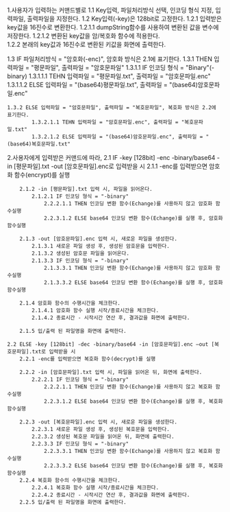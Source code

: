 1.사용자가 입력하는 커맨드별로
   1.1 Key입력, 파일처리방식 선택, 인코딩 형식 지정, 입력파일, 출력파일을 지정한다.
   1.2 Key입력(-key)은 128bit로 고정한다.
	1.2.1 입력받은 key값을 16진수로 변환한다.
		1.2.1.1 dumpString함수를 사용하여 변환된 값을 변수에 저장한다.
		1.2.1.2 변환된 key값을 암/복호화 함수에 적용한다.	
	1.2.2 본래의 key값과 16진수로 변환된 키값을 화면에 출력한다.

   1.3 IF 파일처리방식 = "암호화(-enc)", 암호화 방식은 2.1에 표기한다.
      1.3.1 THEN 입력파일 = "평문파일", 출력파일 = "암호문파일"
         1.3.1.1 IF 인코딩 형식 = "Binary"(-binary)
            1.3.1.1.1 TEHN 입력파일 = "평문파일.txt", 출력파일 = "암호문파일.enc"
            1.3.1.1.2 ELSE 입력파일 = "(base64)평문파일.txt", 출력파일 = "(base64)암호문파일.enc"
      
	1.3.2 ELSE 입력파일 = "암호문파일", 출력파일 = "복호문파일", 복호화 방식은 2.2에 표기한다.
            1.3.2.1.1 TEHN 입력파일 = "암호문파일.enc", 출력파일 = "복호문파일.txt"
            1.3.2.1.2 ELSE 입력파일 = "(base64)암호문파일.enc", 출력파일 = "(base64)복호문파일.txt"


2.사용자에게 입력받은 커맨드에 따라,
	2.1 IF -key [128bit] -enc -binary/base64 -in [평문파일].txt -out [암호문파일].enc로 입력받을 시
		2.1.1 -enc를 입력받으면 암호화 함수(encrypt)를 실행

		2.1.2 -in [평문파일].txt 입력 시, 파일을 읽어온다.
			2.1.2.1 IF 인코딩 형식 = "-binary"
				2.2.2.1.1 THEN 인코딩 변환 함수(Echange)를 사용하지 않고 암호화 함수실행
				2.2.3.1.2 ELSE base64 인코딩 변환 함수(Echange)를 실행 후, 암호화 함수실행
		
		2.1.3 -out [암호문파일].enc 입력 시, 새로운 파일을 생성한다.
			2.1.3.1 새로운 파일 생성 후, 생성된 암호문을 입력한다.
			2.1.3.2 생성된 암호문 파일을 읽어온다.
			2.1.3.3 IF 인코딩 형식 = "-binary"
				2.1.3.3.1 THEN 인코딩 변환 함수(Echange)를 사용하지 않고 암호화 함수실행
				2.1.3.3.2 ELSE base64 인코딩 변환 함수(Echange)를 실행 후, 암호화 함수실행
		
		2.1.4 암호화 함수의 수행시간을 체크한다.
			2.1.4.1 암호화 함수 실행 시작/종료시간을 체크한다.
			2.1.4.2 종료시간 - 시작시간 연산 후, 결과값을 화면에 출력한다.

		2.1.5 입/출력 된 파일명을 화면에 출력한다.

	2.2 ELSE -key [128bit] -dec -binary/base64 -in [암호문파일].enc –out [복호문파일].txt로 입력받을 시
		2.2.1 -enc를 입력받으면 복호화 함수(decrypt)를 실행

		2.2.2 -in [암호문파일].txt 입력 시, 파일을 읽어온 뒤, 화면에 출력한다.
			2.2.2.1 IF 인코딩 형식 = "-binary"
				2.2.2.1.1 THEN 인코딩 변환 함수(Echange)를 사용하지 않고 복호화 함수실행
				2.2.3.1.2 ELSE base64 인코딩 변환 함수(Echange)를 실행 후, 복호화 함수실행
		
		2.2.3 -out [복호문파일].enc 입력 시, 새로운 파일을 생성한다.
			2.2.3.1 새로운 파일 생성 후, 생성된 복호문을 입력한다.
			2.2.3.2 생성된 복호문 파일을 읽어온 뒤, 화면에 출력한다.
			2.2.3.3 IF 인코딩 형식 = "-binary"
				2.2.3.3.1 THEN 인코딩 변환 함수(Echange)를 사용하지 않고 복호화 함수실행
				2.2.3.3.2 ELSE base64 인코딩 변환 함수(Echange)를 실행 후, 복호화 함수실행
		2.2.4 복호화 함수의 수행시간을 체크한다.
			2.2.4.1 복호화 함수 실행 시작/종료시간을 체크한다.
			2.2.4.2 종료시간 - 시작시간 연산 후, 결과값을 화면에 출력한다.
		2.2.5 입/출력 된 파일명을 화면에 출력한다.
